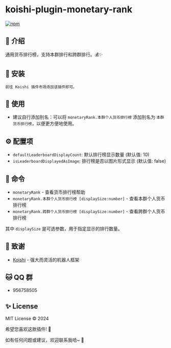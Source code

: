 # koishi-plugin-monetary-rank

[![npm](https://img.shields.io/npm/v/koishi-plugin-monetary-rank?style=flat-square)](https://www.npmjs.com/package/koishi-plugin-monetary-rank)

## 🎐 介绍

通用货币排行榜，支持本群排行和跨群排行。💰✨

## 🎉 安装

```
前往 Koishi 插件市场添加该插件即可。
```

## 🌈 使用

- 建议自行添加别名：可以将 `monetaryRank.本群个人货币排行榜` 添加别名为 `本群货币排行榜`，以便更方便地使用。

## ⚙️ 配置项

- `defaultLeaderboardDisplayCount`: 默认排行榜显示数量 (默认值: 10)
- `isLeaderboardDisplayedAsImage`: 排行榜是否以图片形式显示 (默认值: false)

## 🌼 命令

- `monetaryRank` - 查看货币排行榜帮助
- `monetaryRank.本群个人货币排行榜 [displaySize:number]` - 查看本群个人货币排行榜
- `monetaryRank.跨群个人货币排行榜 [displaySize:number]` - 查看跨群个人货币排行榜

其中 `displaySize` 是可选参数，用于指定显示的排行数量。

## 🍧 致谢

* [Koishi](https://koishi.chat/) - 强大而灵活的机器人框架

## 🐱 QQ 群

- 956758505

## ✨ License

MIT License © 2024

希望您喜欢这款插件! 💫

如有任何问题或建议，欢迎联系我哈~ 🎈
